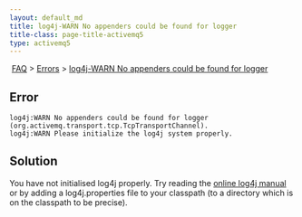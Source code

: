 ```yaml
---
layout: default_md
title: log4j-WARN No appenders could be found for logger 
title-class: page-title-activemq5
type: activemq5
---
```


 [FAQ](faq) > [Errors](errors) > [log4j-WARN No appenders could be found for logger](log4j-warn-no-appenders-could-be-found-for-logger)


Error
-----
```
log4j:WARN No appenders could be found for logger
(org.activemq.transport.tcp.TcpTransportChannel).
log4j:WARN Please initialize the log4j system properly.
```

Solution
--------

You have not initialised log4j properly. Try reading the [online log4j manual](http://logging.apache.org/log4j/docs/manual.html) or by adding a log4j.properties file to your classpath (to a directory which is on the classpath to be precise).

